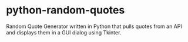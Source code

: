# python-random-quotes
Random Quote Generator written in Python that pulls quotes from an API and displays them in a GUI dialog using Tkinter.
